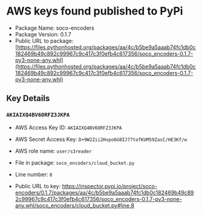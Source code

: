 # AWS keys found published to PyPi

* Package Name: soco-encoders
* Package Version: 0.1.7
* Public URL to package: [https://files.pythonhosted.org/packages/aa/4c/b5be9a5aaab74fc1db0c182469b49c892c99967c9c417c3f0efb4c617356/soco_encoders-0.1.7-py3-none-any.whl](https://files.pythonhosted.org/packages/aa/4c/b5be9a5aaab74fc1db0c182469b49c892c99967c9c417c3f0efb4c617356/soco_encoders-0.1.7-py3-none-any.whl)

## Key Details

### `AKIAIXQ4BV6ORFZ3JKPA`

* AWS Access Key ID: `AKIAIXQ4BV6ORFZ3JKPA`
* AWS Secret Access Key: `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` 
* AWS role name: `user/s3reader`
* File in package: `soco_encoders/cloud_bucket.py`
* Line number: `8`

* Public URL to key: https://inspector.pypi.io/project/soco-encoders/0.1.7/packages/aa/4c/b5be9a5aaab74fc1db0c182469b49c892c99967c9c417c3f0efb4c617356/soco_encoders-0.1.7-py3-none-any.whl/soco_encoders/cloud_bucket.py#line.8


